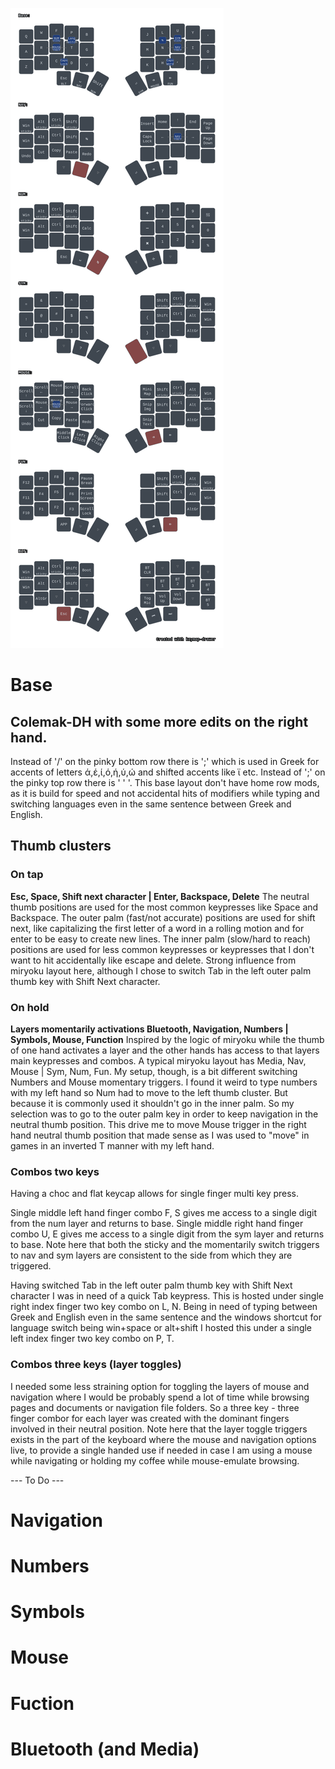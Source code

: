 ![Diagram of config](keymap-drawer/temper.svg)

# Base
## Colemak-DH with some more edits on the right hand.
Instead of '/' on the pinky bottom row there is ';' which is used in Greek for accents of letters ά,έ,ί,ό,ή,ύ,ώ and shifted accents like ϊ etc.
Instead of ';' on the pinky top row there is ' ' '.
This base layout don't have home row mods, as it is build for speed and not accidental hits of modifiers while typing and switching languages even in the same sentence between Greek and English.

## Thumb clusters
### On tap
**Esc, Space, Shift next character | Enter, Backspace, Delete**
The neutral thumb positions are used for the most common keypresses like Space and Backspace.
The outer palm (fast/not accurate) positions are used for shift next, like capitalizing the first letter of a word in a rolling motion and for enter to be easy to create new lines.
The inner palm (slow/hard to reach) positions are used for less common keypresses or keypresses that I don't want to hit accidentally like escape and delete.
Strong influence from miryoku layout here, although I chose to switch Tab in the left outer palm thumb key with Shift Next character. 

### On hold
**Layers momentarily activations Bluetooth, Navigation, Numbers | Symbols, Mouse, Function**
Inspired by the logic of miryoku while the thumb of one hand activates a layer and the other hands has access to that layers main keypresses and combos.
A typical miryoku layout has Media, Nav, Mouse | Sym, Num, Fun. My setup, though, is a bit different switching Numbers and Mouse momentary triggers.
I found it weird to type numbers with my left hand so Num had to move to the left thumb cluster. But because it is commonly used it shouldn't go in the inner palm. So my selection was to go to the outer palm key in order to keep navigation in the neutral thumb position. This drive me to move Mouse trigger in the right hand neutral thumb position that made sense as I was used to "move" in games in an inverted T manner with my left hand.

### Combos two keys
Having a choc and flat keycap allows for single finger multi key press.

Single middle left hand finger combo F, S gives me access to a single digit from the num layer and returns to base.
Single middle right hand finger combo U, E gives me access to a single digit from the sym layer and returns to base.
Note here that both the sticky and the momentarily switch triggers to nav and sym layers are consistent to the side from which they are triggered.

Having switched Tab in the left outer palm thumb key with Shift Next character I was in need of a quick Tab keypress. This is hosted under single right index finger two key combo on L, N.
Being in need of typing between Greek and English even in the same sentence and the windows shortcut for language switch being win+space or alt+shift I hosted this under a single left index finger two key combo on P, T.

### Combos three keys (layer toggles)
I needed some less straining option for toggling the layers of mouse and navigation where I would be probably spend a lot of time while browsing pages and documents or navigation file folders.
So a three key - three finger combor for each layer was created with the dominant fingers involved in their neutral position.
Note here that the layer toggle triggers exists in the part of the keyboard where the mouse and navigation options live, to provide a single handed use if needed in case I am using a mouse while navigating or holding my coffee while mouse-emulate browsing.

--- To Do ---
# Navigation
# Numbers
# Symbols
# Mouse
# Fuction
# Bluetooth (and Media)
